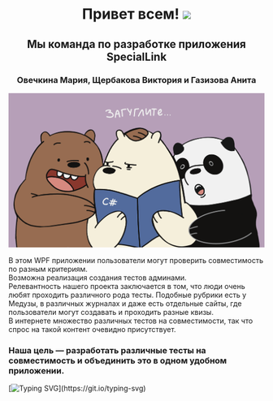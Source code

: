 <h1 align="center">Привет всем!</a> 
<img src="https://github.com/blackcater/blackcater/raw/main/images/Hi.gif" height="32"/></h1>
<h2 align="center"> Мы команда по разработке приложения SpecialLink</a> 
<h3 align="center">Овечкина Мария, Щербакова Виктория и Газизова Анита</h3>

![pic1](SpecialLink.Design/Pictures/Git2.png)

В этом WPF приложении пользователи могут проверить совместимость по разным критериям.  
Возможна реализация создания тестов админами.  
Релевантность нашего проекта заключается в том, что люди очень любят проходить различного рода тесты. Подобные рубрики есть у Медузы, в различных журналах и даже есть отдельные сайты, где пользователи могут создавать и проходить разные квизы.  
В интернете множество различных тестов на совместимости, так что спрос на такой контент очевидно присутствует.  
### Наша цель — разработать различные тесты на совместимость и объединить это в одном удобном приложении.


[![Typing SVG](https://readme-typing-svg.herokuapp.com?duration=3250&color=424972&multiline=true&height=110&lines=%D0%98+%D0%B2%D0%BF%D0%BE%D0%BF%D1%8B%D1%85%D0%B0%D1%85+%D0%BE%D0%BD%D0%B8+%D1%81%D1%82%D1%83%D1%87%D0%B0%D0%BB%D0%B8;%D0%9F%D0%BE+%D0%BA%D0%BB%D0%B0%D0%B2%D0%B8%D1%88%D0%B0%D0%BC+%D0%BA%D0%BB%D0%B0%D0%B2%D0%B8%D0%B0%D1%82%D1%83%D1%80%D1%8B%2C;%D0%92%D0%B5%D0%B4%D1%8C+%D1%83%D0%B3%D0%BE%D0%B4%D0%B8%D1%82%D1%8C+%D0%BE%D0%BD%D0%B8+%D0%BC%D0%B5%D1%87%D1%82%D0%B0%D0%BB%D0%B8;%D0%9A%D1%80%D0%B8%D1%82%D0%B5%D1%80%D0%B8%D1%8F%D0%BC+%D0%AE%D1%80%D1%8B...)](https://git.io/typing-svg)
